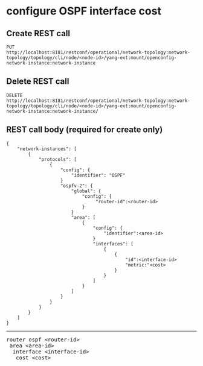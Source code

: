 # configure OSPF interface cost

## Create REST call

```
PUT
http://localhost:8181/restconf/operational/network-topology:network-topology/topology/cli/node/<node-id>/yang-ext:mount/openconfig-network-instance:network-instance

```
## Delete REST call

```
DELETE
http://localhost:8181/restconf/operational/network-topology:network-topology/topology/cli/node/<node-id>/yang-ext:mount/openconfig-network-instance:network-instance/
```

## REST call body (required for create only)

```
{
    "network-instances": [ 
        {
            "protocols": [
                {
                    "config": {
                        "identifier": "OSPF"
                    }
                    "ospfv-2": {
                        "global": {
                            "config": {
                                 "router-id":<router-id>
                            }
                        } 
                        "area": [
                            {
                                "config": {
                                    "identifier":<area-id>
                                }
                                "interfaces": [
                                    {
                                        {
                                            "id":<interface-id>
                                            "metric:"<cost>
                                        }
                                    }
                                ]
                            }
                        ]
                    }
                }
            }
        }
    ]
}
```


---

<pre>
router ospf &lt;router-id&gt;
 area &lt;area-id&gt;
  interface &lt;interface-id&gt;
   cost &lt;cost&gt;
</pre>




